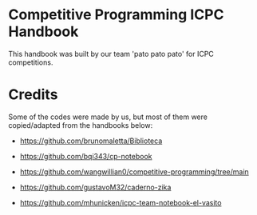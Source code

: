 # Competitive Programming ICPC Handbook

This handbook was built by our team 'pato pato pato' for ICPC competitions.

# Credits

Some of the codes were made by us, but most of them were copied/adapted from the handbooks below:

- https://github.com/brunomaletta/Biblioteca

- https://github.com/bqi343/cp-notebook

- https://github.com/wangwillian0/competitive-programming/tree/main

- https://github.com/gustavoM32/caderno-zika

- https://github.com/mhunicken/icpc-team-notebook-el-vasito
